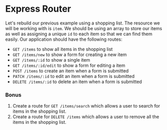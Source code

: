 # Express Router

Let's rebuild our previous example using a shopping list. The resource we will be working with is `item`. We should be using an array to store our items as well as assigning a unique `id` to each item so that we can find them easily. Our application should have the following routes:

* `GET /items` to show all items in the shopping list
* `GET /items/new` to show a form for creating a new item
* `GET /items/:id` to show a single item
* `GET /items/:id/edit` to show a form for editing a item
* `POST /items` to create an item when a form is submitted
* `PATCH /items/:id` to edit an item when a form is submitted
* `DELETE /items/:id` to delete an item when a form is submitted

### Bonus

1. Create a route for `GET /items/search` which allows a user to search for items in the shopping list.
2. Create a route for `DELETE /items` which allows a user to remove all the items in the shopping list.
